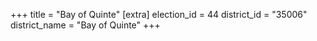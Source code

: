 +++
title = "Bay of Quinte"
[extra]
election_id = 44
district_id = "35006"
district_name = "Bay of Quinte"
+++
